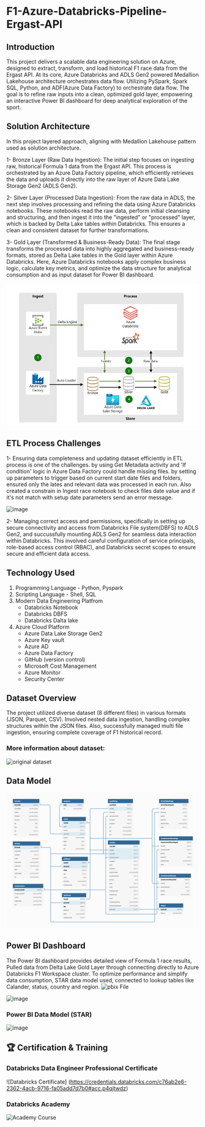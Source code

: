 # F1-Azure-Databricks-Pipeline-Ergast-API

## Introduction
This project delivers a scalable data engineering solution on Azure, designed to extract, transform, and load historical F1 race data from the Ergast API. At its core, Azure Databricks and ADLS Gen2 powered Medallion Lakehouse architecture orchestrates data flow. Utilizing PySpark, Spark SQL, Python, and ADF(Azure Data Factory) to orchestrate data flow. The goal is to refine raw inputs into a clean, optimized gold layer, empowering an interactive Power BI dashboard for deep analytical exploration of the sport.

## Solution Architecture

In this project layered approach, aligning with Medallion Lakehouse pattern used as solution architecture.

1- Bronze Layer (Raw Data Ingestion): The initial step focuses on ingesting raw, historical Formula 1 data from the Ergast API. This process is orchestrated by an Azure Data Factory pipeline, 
   which efficiently retrieves the data and uploads it directly into the raw layer of Azure Data Lake Storage Gen2 (ADLS Gen2). 

2- Silver Layer (Processed Data Ingestion): From the raw data in ADLS, the next step involves processing and refining the data using Azure Databricks notebooks. These notebooks read the raw data, perform initial cleansing and structuring, and then ingest it into the "ingested" or "processed" layer, which is backed by Delta Lake tables within Databricks. This ensures a clean and consistent dataset for further transformations.

3- Gold Layer (Transformed & Business-Ready Data): The final stage transforms the processed data into highly aggregated and business-ready formats, stored as Delta Lake tables in the Gold layer within Azure Databricks. Here, Azure Databricks notebooks apply complex business logic, calculate key metrics, and optimize the data structure for analytical consumption and as input dataset for Power BI dashboard.  


![Project_architecture](https://github.com/MisaHojjat/F1-Azure-Databricks-Pipeline-Ergast-API/blob/main/architectur_solution.JPG)

## ETL Process Challenges

1- Ensuring data completeness and updating dataset efficiently in ETL process is one of the challenges. by using Get Metadata activity and 'If condition' logic in Azure Data Factory could handle missing files. by setting up parameters to trigger based on current start date files and folders, ensured only the lates and relevant data was processed in each run. Also created a constrain in Ingest race notebook to check files date value and if it's not match with setup date parameters send an error message.

![image](https://github.com/user-attachments/assets/475a7739-59a8-4651-870c-93df0c56f7e6)



2- Managing correct access and permissions, specifically in setting up secure connectivity and access from Databricks File system(DBFS) to ADLS Gen2, and succussfully mounting ADLS Gen2 for seamless data interaction within Databricks. This involved careful configuration of service principals, role-based access control (RBAC), and Databricks secret scopes to ensure secure and efficient data access.



## Technology Used

1. Programming Language - Python, Pyspark
2. Scripting Language - Shell, SQL
3. Modern Data Engineering Platfrom
   - Databricks Notebook
   - Databricks DBFS
   - Databricks Dalta lake
5. Azure Cloud Platform
   - Azure Data Lake Storage Gen2
   - Azure Key vault
   - Azure AD
   - Azure Data Factory
   - GitHub (version control)
   - Microsoft Cost Management
   - Azure Monitor
   - Security Center

## Dataset Overview

The project utilized diverse dataset (8 different files) in various formats (JSON, Parquet, CSV). Involved nested data ingestion, handling complex structures within the JSON files. Also, successfully managed multi file ingestion, ensuring complete coverage of F1
historical record.

### More information about dataset:
![original dataset](https://ergast.com/mrd/)

## Data Model
![Data model](https://github.com/MisaHojjat/F1-Azure-Databricks-Pipeline-Ergast-API/blob/main/formula1_ergast_db_data_model.png)


## Power BI Dashboard

The Power BI dashboard provides detailed view of Formula 1 race results, Pulled data from Delta Lake Gold Layer through connecting directly to Azure Databricks F1 Workspace cluster. To optimize performance and simplify data consumption, STAR data model used, connected to lookup tables like Calander, status, country and region. ![pbix File](https://github.com/MisaHojjat/F1-Azure-Databricks-Pipeline-Ergast-API/blob/main/F1-Azure_Databricks.pbix)

![image](https://github.com/user-attachments/assets/98b1c749-7895-420a-8585-eb65bed86330)

### Power BI Data Model (STAR)

![image](https://github.com/user-attachments/assets/cce5c556-c1f0-4d0a-84f9-4653fc552ed9)


## 🏆 Certification & Training
### Databricks Data Engineer Professional Certificate
![Databricks Certificate] (https://credentials.databricks.com/c76ab2e6-2362-4acb-9716-fa05add7d7b0#acc.p4qjtwdz) 

### Databricks Academy
![Academy Course](https://github.com/user-attachments/assets/ff2c3b20-fa46-4757-9bc2-d43c3cd43275)


